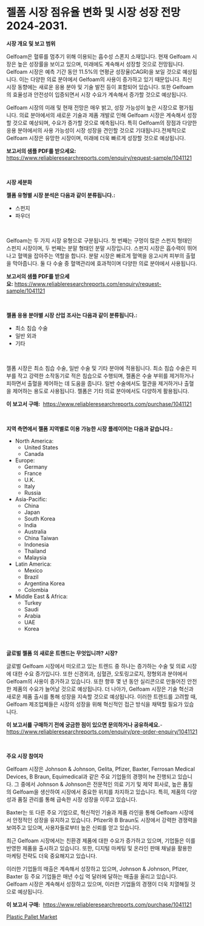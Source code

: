 <p><h1>젤폼 시장 점유율 변화 및 시장 성장 전망 2024-2031.</h1></p><p><strong>시장 개요 및 보고 범위</strong></p>
<p><p>Gelfoam은 혈류를 멈추기 위해 이용되는 흡수성 스폰지 소재입니다. 현재 Gelfoam 시장은 높은 성장률을 보이고 있으며, 미래에도 계속해서 성장할 것으로 전망됩니다. Gelfoam 시장은 예측 기간 동안 11.5%의 연평균 성장율(CAGR)을 보일 것으로 예상됩니다. 이는 다양한 의료 분야에서 Gelfoam의 사용이 증가하고 있기 때문입니다. 최신 시장 동향에는 새로운 응용 분야 및 기술 발전 등이 포함되어 있습니다. 또한 Gelfoam의 효율성과 안전성이 입증되면서 시장 수요가 계속해서 증가할 것으로 예상됩니다.</p><p>Gelfoam 시장의 미래 및 현재 전망은 매우 밝고, 성장 가능성이 높은 시장으로 평가됩니다. 의료 분야에서의 새로운 기술과 제품 개발로 인해 Gelfoam 시장은 계속해서 성장할 것으로 예상되며, 수요가 증가할 것으로 예측됩니다. 특히 Gelfoam의 장점과 다양한 응용 분야에서의 사용 가능성이 시장 성장을 견인할 것으로 기대됩니다.전체적으로 Gelfoam 시장은 유망한 시장이며, 미래에 더욱 빠르게 성장할 것으로 예상됩니다.</p></p>
<p><strong>보고서의 샘플 PDF를 받으세요:</strong> <a href="https://www.reliableresearchreports.com/enquiry/request-sample/1041121">https://www.reliableresearchreports.com/enquiry/request-sample/1041121</a></p>
<p>&nbsp;</p>
<p><strong>시장 세분화</strong></p>
<p><strong>젤폼 유형별 시장 분석은 다음과 같이 분류됩니다.:</strong></p>
<p><ul><li>스펀지</li><li>파우더</li></ul></p>
<p>&nbsp;</p>
<p><p>Gelfoam는 두 가지 시장 유형으로 구분됩니다. 첫 번째는 구멍이 많은 스펀지 형태인 스펀지 시장이며, 두 번째는 분말 형태인 분말 시장입니다. 스펀지 시장은 흡수력이 뛰어나고 혈액을 잡아주는 역할을 합니다. 분말 시장은 빠르게 혈액을 응고시켜 피부의 출혈을 막아줍니다. 둘 다 수술 중 혈액관리에 효과적이며 다양한 의료 분야에서 사용됩니다.</p></p>
<p><strong>보고서의 샘플 PDF를 받으세요:</strong>&nbsp;<a href="https://www.reliableresearchreports.com/enquiry/request-sample/1041121">https://www.reliableresearchreports.com/enquiry/request-sample/1041121</a></p>
<p>&nbsp;</p>
<p><strong> 젤폼 응용 분야별 시장 산업 조사는 다음과 같이 분류됩니다.:</strong></p>
<p><ul><li>최소 침습 수술</li><li>일반 외과</li><li>기타</li></ul></p>
<p>&nbsp;</p>
<p><p>젤폼 시장은 최소 침습 수술, 일반 수술 및 기타 분야에 적용됩니다. 최소 침습 수술은 피부를 작고 강력한 소작동기로 적은 침습으로 수행되며, 젤폼은 수술 부위를 제거하거나 피하면서 출혈을 제어하는 데 도움을 줍니다. 일반 수술에서도 혈관을 제거하거나 출혈을 제어하는 용도로 사용됩니다. 젤폼은 기타 의료 분야에서도 다양하게 활용됩니다.</p></p>
<p><strong>이 보고서 구매:</strong>&nbsp; <a href="https://www.reliableresearchreports.com/purchase/1041121">https://www.reliableresearchreports.com/purchase/1041121</a></p>
<p>&nbsp;</p>
<p><strong>지역 측면에서 젤폼 지역별로 이용 가능한 시장 플레이어는 다음과 같습니다.:</strong></p>
<p><ul>
    <li>
        North America:
        <ul>
            <li>United States</li>
            <li>Canada</li>
        </ul>
    </li>
    <li>
        Europe:
        <ul>
            <li>Germany</li>
            <li>France</li>
            <li>U.K.</li>
            <li>Italy</li>
            <li>Russia</li>
        </ul>
    </li>
    <li>
        Asia-Pacific:
        <ul>
            <li>China</li>
            <li>Japan</li>
            <li>South Korea</li>
            <li>India</li>
            <li>Australia</li>
            <li>China Taiwan</li>
            <li>Indonesia</li>
            <li>Thailand</li>
            <li>Malaysia</li>
        </ul>
    </li>
    <li>
        Latin America:
        <ul>
            <li>Mexico</li>
            <li>Brazil</li>
            <li>Argentina Korea</li>
            <li>Colombia</li>
        </ul>
    </li>
    <li>
        Middle East & Africa:
        <ul>
            <li>Turkey</li>
            <li>Saudi</li>
            <li>Arabia</li>
            <li>UAE</li>
            <li>Korea</li>
        </ul>
    </li>
    </ul></p>
<p>&nbsp;</p>
<p><strong>글로벌 젤폼 의 새로운 트렌드는 무엇입니까? 시장?</strong></p>
<p><p>글로벌 Gelfoam 시장에서 떠오르고 있는 트렌드 중 하나는 증가하는 수술 및 의료 시장에 대한 수요 증가입니다. 또한 신경외과, 심혈관, 오토링고로지, 정형외과 분야에서 Gelfoam의 사용이 증가하고 있습니다. 또한 향후 몇 년 동안 실리콘으로 만들어진 안전한 제품의 수요가 늘어날 것으로 예상됩니다. 더 나아가, Gelfoam 시장은 기술 혁신과 새로운 제품 출시를 통해 성장을 지속할 것으로 예상됩니다. 이러한 트렌드를 고려할 때, Gelfoam 제조업체들은 시장의 성장을 위해 혁신적인 접근 방식을 채택할 필요가 있습니다.</p></p>
<p><strong>이 보고서를 구매하기 전에 궁금한 점이 있으면 문의하거나 공유하세요.</strong>- <a href="https://www.reliableresearchreports.com/enquiry/pre-order-enquiry/1041121">https://www.reliableresearchreports.com/enquiry/pre-order-enquiry/1041121</a></p>
<p>&nbsp;</p>
<p><strong>주요 시장 참여자</strong></p>
<p><p>Gelfoam 시장은 Johnson & Johnson, Gelita, Pfizer, Baxter, Ferrosan Medical Devices, B Braun, Equimedical과 같은 주요 기업들의 경쟁이 he 진행되고 있습니다. 그 중에서 Johnson & Johnson은 전문적인 의료 기기 및 제약 회사로, 높은 품질의 Gelfoam을 생산하여 시장에서 중요한 위치를 차지하고 있습니다. 특히, 제품의 다양성과 품질 관리를 통해 급속한 시장 성장을 이루고 있습니다.</p><p>Baxter는 또 다른 주요 기업으로, 혁신적인 기술과 제품 라인을 통해 Gelfoam 시장에서 안정적인 성장을 유지하고 있습니다. Pfizer와 B Braun도 시장에서 강력한 경쟁력을 보여주고 있으며, 사용자들로부터 높은 신뢰를 얻고 있습니다.</p><p>최근 Gelfoam 시장에서는 친환경 제품에 대한 수요가 증가하고 있으며, 기업들은 이를 반영한 제품을 출시하고 있습니다. 또한, 디지털 마케팅 및 온라인 판매 채널을 활용한 마케팅 전략도 더욱 중요해지고 있습니다.</p><p>이러한 기업들의 매출은 계속해서 성장하고 있으며, Johnson & Johnson, Pfizer, Baxter 등 주요 기업들은 매년 수십 억 달러에 달하는 매출을 올리고 있습니다. Gelfoam 시장은 계속해서 성장하고 있으며, 이러한 기업들의 경쟁이 더욱 치열해질 것으로 예상됩니다.</p></p>
<p><strong>이 보고서 구매:</strong>&nbsp;&nbsp;<a href="https://www.reliableresearchreports.com/purchase/1041121">https://www.reliableresearchreports.com/purchase/1041121</a></p>
<p><p><a href="https://confirmed-shield-e13.notion.site/Plastic-Pallet-Market-Size-Market-Trends-and-Growth-Outlook-forecasted-for-period-from-2024-to-203-b529da250fdc431c87a667f2b3572930">Plastic Pallet Market</a></p></p>
